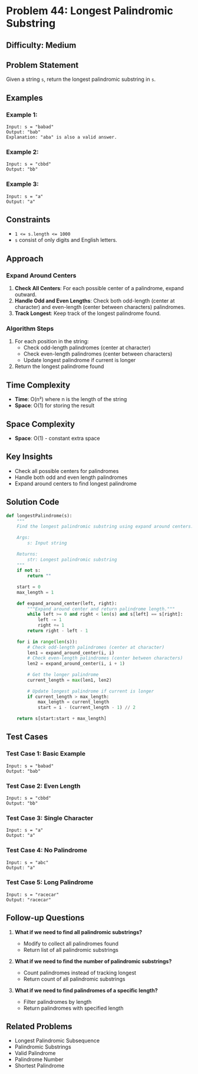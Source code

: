 # Problem 44: Longest Palindromic Substring

## Difficulty: Medium

## Problem Statement

Given a string `s`, return the longest palindromic substring in `s`.

## Examples

### Example 1:
```
Input: s = "babad"
Output: "bab"
Explanation: "aba" is also a valid answer.
```

### Example 2:
```
Input: s = "cbbd"
Output: "bb"
```

### Example 3:
```
Input: s = "a"
Output: "a"
```

## Constraints

- `1 <= s.length <= 1000`
- `s` consist of only digits and English letters.

## Approach

### Expand Around Centers

1. **Check All Centers**: For each possible center of a palindrome, expand outward.
2. **Handle Odd and Even Lengths**: Check both odd-length (center at character) and even-length (center between characters) palindromes.
3. **Track Longest**: Keep track of the longest palindrome found.

### Algorithm Steps

1. For each position in the string:
   - Check odd-length palindromes (center at character)
   - Check even-length palindromes (center between characters)
   - Update longest palindrome if current is longer
2. Return the longest palindrome found

## Time Complexity

- **Time**: O(n²) where n is the length of the string
- **Space**: O(1) for storing the result

## Space Complexity

- **Space**: O(1) - constant extra space

## Key Insights

- Check all possible centers for palindromes
- Handle both odd and even length palindromes
- Expand around centers to find longest palindrome

## Solution Code

```python
def longestPalindrome(s):
    """
    Find the longest palindromic substring using expand around centers.
    
    Args:
        s: Input string
        
    Returns:
        str: Longest palindromic substring
    """
    if not s:
        return ""
    
    start = 0
    max_length = 1
    
    def expand_around_center(left, right):
        """Expand around center and return palindrome length."""
        while left >= 0 and right < len(s) and s[left] == s[right]:
            left -= 1
            right += 1
        return right - left - 1
    
    for i in range(len(s)):
        # Check odd-length palindromes (center at character)
        len1 = expand_around_center(i, i)
        # Check even-length palindromes (center between characters)
        len2 = expand_around_center(i, i + 1)
        
        # Get the longer palindrome
        current_length = max(len1, len2)
        
        # Update longest palindrome if current is longer
        if current_length > max_length:
            max_length = current_length
            start = i - (current_length - 1) // 2
    
    return s[start:start + max_length]
```

## Test Cases

### Test Case 1: Basic Example
```
Input: s = "babad"
Output: "bab"
```

### Test Case 2: Even Length
```
Input: s = "cbbd"
Output: "bb"
```

### Test Case 3: Single Character
```
Input: s = "a"
Output: "a"
```

### Test Case 4: No Palindrome
```
Input: s = "abc"
Output: "a"
```

### Test Case 5: Long Palindrome
```
Input: s = "racecar"
Output: "racecar"
```

## Follow-up Questions

1. **What if we need to find all palindromic substrings?**
   - Modify to collect all palindromes found
   - Return list of all palindromic substrings

2. **What if we need to find the number of palindromic substrings?**
   - Count palindromes instead of tracking longest
   - Return count of all palindromic substrings

3. **What if we need to find palindromes of a specific length?**
   - Filter palindromes by length
   - Return palindromes with specified length

## Related Problems

- Longest Palindromic Subsequence
- Palindromic Substrings
- Valid Palindrome
- Palindrome Number
- Shortest Palindrome
